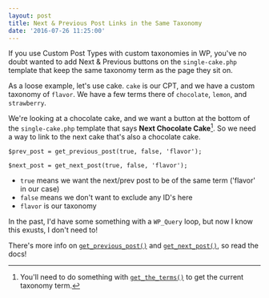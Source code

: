 ```yaml
---
layout: post
title: Next & Previous Post Links in the Same Taxonomy
date: '2016-07-26 11:25:00'
---
```


If you use Custom Post Types with custom taxonomies in WP, you've no doubt wanted to add Next & Previous buttons on the `single-cake.php` template that keep the same taxonomy term as the page they sit on.

As a loose example, let's use cake. `cake` is our CPT, and we have a custom taxonomy of `flavor`. We have a few terms there of `chocolate`, `lemon`, and `strawberry`.

We're looking at a chocolate cake, and we want a button at the bottom of the `single-cake.php` template that says **Next Chocolate Cake**[^1]. So we need a way to link to the next cake that's also a chocolate cake.

```php?start_inline=1
$prev_post = get_previous_post(true, false, 'flavor');
```

```php?start_inline=1
$next_post = get_next_post(true, false, 'flavor');
```

* `true` means we want the next/prev post to be of the same term ('flavor' in our case)
* `false` means we don't want to exclude any ID's here
* `flavor` is our taxonomy

In the past, I'd have some something with a `WP_Query` loop, but now I know this exusts, I don't need to!

There's more info on [`get_previous_post()`](https://developer.wordpress.org/reference/functions/get_previous_post/) and [`get_next_post()`](https://developer.wordpress.org/reference/functions/get_next_post/), so read the docs!

[^1]: You'll need to do something with [`get_the_terms()`](https://developer.wordpress.org/reference/functions/get_the_terms/) to get the current taxonomy term.
